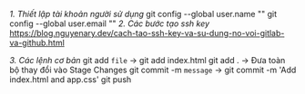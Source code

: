 _1. Thiết lập tài khoản người sử dụng_
git config --global user.name ""
git config --global user.email ""
_2. Các bước tạo ssh key_
https://blog.nguyenary.dev/cach-tao-ssh-key-va-su-dung-no-voi-gitlab-va-github.html

_3. Các lệnh cơ bản_
git add `file` -> git add index.html
git add . -> Đưa toàn bộ thay đổi vào Stage Changes
git commit -m `message` -> git commit -m 'Add index.html and app.css'
git push 
